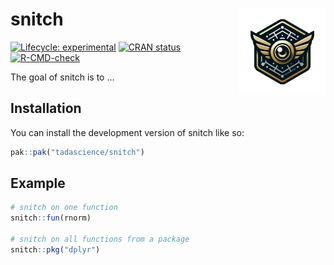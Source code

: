 
<!-- README.md is generated from README.Rmd. Please edit that file -->

# snitch <a href="https://snitch.tada.science"><img src="man/figures/logo.png" align="right" height="138" /></a>

<!-- badges: start -->

[![Lifecycle:
experimental](https://img.shields.io/badge/lifecycle-experimental-orange.svg)](https://lifecycle.r-lib.org/articles/stages.html#experimental)
[![CRAN
status](https://www.r-pkg.org/badges/version/snitch)](https://CRAN.R-project.org/package=snitch)
[![R-CMD-check](https://github.com/tadascience/snitch/actions/workflows/R-CMD-check.yaml/badge.svg)](https://github.com/tadascience/snitch/actions/workflows/R-CMD-check.yaml)
<!-- badges: end -->

The goal of snitch is to …

## Installation

You can install the development version of snitch like so:

``` r
pak::pak("tadascience/snitch")
```

## Example

``` r
# snitch on one function
snitch::fun(rnorm)

# snitch on all functions from a package
snitch::pkg("dplyr")
```
